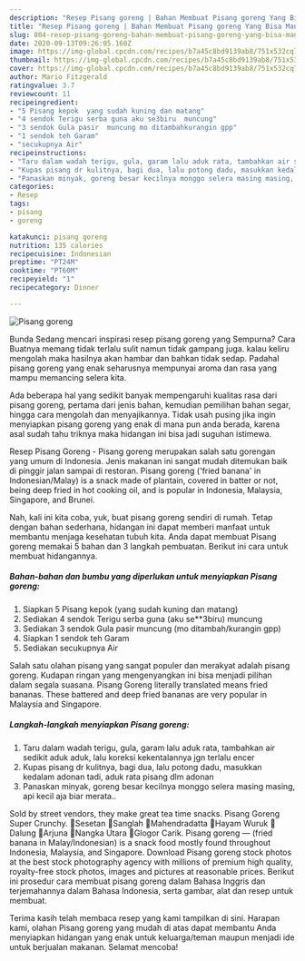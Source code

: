 ```yaml
---
description: "Resep Pisang goreng | Bahan Membuat Pisang goreng Yang Bisa Manjain Lidah"
title: "Resep Pisang goreng | Bahan Membuat Pisang goreng Yang Bisa Manjain Lidah"
slug: 804-resep-pisang-goreng-bahan-membuat-pisang-goreng-yang-bisa-manjain-lidah
date: 2020-09-13T09:26:05.160Z
image: https://img-global.cpcdn.com/recipes/b7a45c8bd9139ab8/751x532cq70/pisang-goreng-foto-resep-utama.jpg
thumbnail: https://img-global.cpcdn.com/recipes/b7a45c8bd9139ab8/751x532cq70/pisang-goreng-foto-resep-utama.jpg
cover: https://img-global.cpcdn.com/recipes/b7a45c8bd9139ab8/751x532cq70/pisang-goreng-foto-resep-utama.jpg
author: Mario Fitzgerald
ratingvalue: 3.7
reviewcount: 11
recipeingredient:
- "5 Pisang kepok  yang sudah kuning dan matang"
- "4 sendok Terigu serba guna aku se3biru  muncung"
- "3 sendok Gula pasir  muncung mo ditambahkurangin gpp"
- "1 sendok teh Garam"
- "secukupnya Air"
recipeinstructions:
- "Taru dalam wadah terigu, gula, garam lalu aduk rata, tambahkan air sedikit aduk aduk, lalu koreksi kekentalannya jgn terlalu encer"
- "Kupas pisang dr kulitnya, bagi dua, lalu potong dadu, masukkan kedalam adonan tadi, aduk rata pisang dlm adonan"
- "Panaskan minyak, goreng besar kecilnya monggo selera masing masing, api kecil aja biar merata.."
categories:
- Resep
tags:
- pisang
- goreng

katakunci: pisang goreng 
nutrition: 135 calories
recipecuisine: Indonesian
preptime: "PT24M"
cooktime: "PT60M"
recipeyield: "1"
recipecategory: Dinner

---
```



![Pisang goreng](https://img-global.cpcdn.com/recipes/b7a45c8bd9139ab8/751x532cq70/pisang-goreng-foto-resep-utama.jpg)

Bunda Sedang mencari inspirasi resep pisang goreng yang Sempurna? Cara Buatnya memang tidak terlalu sulit namun tidak gampang juga. kalau keliru mengolah maka hasilnya akan hambar dan bahkan tidak sedap. Padahal pisang goreng yang enak seharusnya mempunyai aroma dan rasa yang mampu memancing selera kita.

Ada beberapa hal yang sedikit banyak mempengaruhi kualitas rasa dari pisang goreng, pertama dari jenis bahan, kemudian pemilihan bahan segar, hingga cara mengolah dan menyajikannya. Tidak usah pusing jika ingin menyiapkan pisang goreng yang enak di mana pun anda berada, karena asal sudah tahu triknya maka hidangan ini bisa jadi suguhan istimewa.

Resep Pisang Goreng - Pisang goreng merupakan salah satu gorengan yang umum di Indonesia. Jenis makanan ini sangat mudah ditemukan baik di pinggir jalan sampai di restoran. Pisang goreng (&#39;fried banana&#39; in Indonesian/Malay) is a snack made of plantain, covered in batter or not, being deep fried in hot cooking oil, and is popular in Indonesia, Malaysia, Singapore, and Brunei.


Nah, kali ini kita coba, yuk, buat pisang goreng sendiri di rumah. Tetap dengan bahan sederhana, hidangan ini dapat memberi manfaat untuk membantu menjaga kesehatan tubuh kita. Anda dapat membuat Pisang goreng memakai 5 bahan dan 3 langkah pembuatan. Berikut ini cara untuk membuat hidangannya.

<!--inarticleads1-->

##### Bahan-bahan dan bumbu yang diperlukan untuk menyiapkan Pisang goreng:

1. Siapkan 5 Pisang kepok  (yang sudah kuning dan matang)
1. Sediakan 4 sendok Terigu serba guna (aku se**3biru)  muncung
1. Sediakan 3 sendok Gula pasir  muncung (mo ditambah/kurangin gpp)
1. Siapkan 1 sendok teh Garam
1. Sediakan secukupnya Air


Salah satu olahan pisang yang sangat populer dan merakyat adalah pisang goreng. Kudapan ringan yang mengenyangkan ini bisa menjadi pilihan dalam segala suasana. Pisang Goreng literally translated means fried bananas. These battered and deep fried bananas are very popular in Malaysia and Singapore. 

<!--inarticleads2-->

##### Langkah-langkah menyiapkan Pisang goreng:

1. Taru dalam wadah terigu, gula, garam lalu aduk rata, tambahkan air sedikit aduk aduk, lalu koreksi kekentalannya jgn terlalu encer
1. Kupas pisang dr kulitnya, bagi dua, lalu potong dadu, masukkan kedalam adonan tadi, aduk rata pisang dlm adonan
1. Panaskan minyak, goreng besar kecilnya monggo selera masing masing, api kecil aja biar merata..


Sold by street vendors, they make great tea time snacks. Pisang Goreng Super Crunchy. 🌱Sesetan 🌱Sanglah 🌱Mahendradatta 🌱Hayam Wuruk 🌱Dalung 🌱Arjuna 🌱Nangka Utara 🌱Glogor Carik. Pisang goreng — (fried banana in Malay/Indonesian) is a snack food mostly found throughout Indonesia, Malaysia, and Singapore. Download Pisang goreng stock photos at the best stock photography agency with millions of premium high quality, royalty-free stock photos, images and pictures at reasonable prices. Berikut ini prosedur cara membuat pisang goreng dalam Bahasa Inggris dan terjemahannya dalam Bahasa Indonesia, serta gambar, alat dan resep untuk membuat. 

Terima kasih telah membaca resep yang kami tampilkan di sini. Harapan kami, olahan Pisang goreng yang mudah di atas dapat membantu Anda menyiapkan hidangan yang enak untuk keluarga/teman maupun menjadi ide untuk berjualan makanan. Selamat mencoba!
